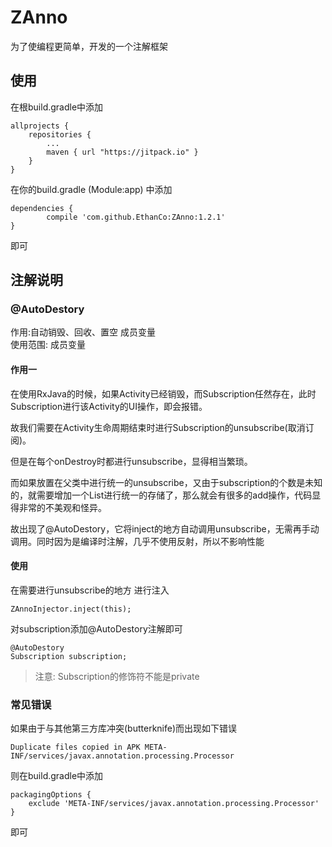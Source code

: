 # ZAnno #
为了使编程更简单，开发的一个注解框架

## 使用 ##
在根build.gradle中添加  

	allprojects {
		repositories {
			...
			maven { url "https://jitpack.io" }
		}
	}  

在你的build.gradle (Module:app) 中添加  

	dependencies {
	        compile 'com.github.EthanCo:ZAnno:1.2.1'
	}

即可

## 注解说明 ##

### @AutoDestory ###
作用:自动销毁、回收、置空 成员变量  
使用范围: 成员变量

#### 作用一 ####

在使用RxJava的时候，如果Activity已经销毁，而Subscription任然存在，此时Subscription进行该Activity的UI操作，即会报错。 

故我们需要在Activity生命周期结束时进行Subscription的unsubscribe(取消订阅)。

但是在每个onDestroy时都进行unsubscribe，显得相当繁琐。  

而如果放置在父类中进行统一的unsubscribe，又由于subscription的个数是未知的，就需要增加一个List进行统一的存储了，那么就会有很多的add操作，代码显得非常的不美观和怪异。  

故出现了@AutoDestory，它将inject的地方自动调用unsubscribe，无需再手动调用。同时因为是编译时注解，几乎不使用反射，所以不影响性能

#### 使用 ####
在需要进行unsubscribe的地方 进行注入

	ZAnnoInjector.inject(this);

对subscription添加@AutoDestory注解即可

	@AutoDestory
    Subscription subscription;

> 注意: Subscription的修饰符不能是private


### 常见错误 ###

如果由于与其他第三方库冲突(butterknife)而出现如下错误

	Duplicate files copied in APK META-INF/services/javax.annotation.processing.Processor  

则在build.gradle中添加

	packagingOptions {
        exclude 'META-INF/services/javax.annotation.processing.Processor'
    }

即可  

